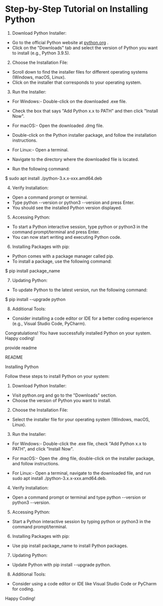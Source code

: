 # Step-by-Step Tutorial on Installing Python

1. Download Python Installer:

- Go to the official Python website at [python.org](https://www.python.org/)
.
- Click on the "Downloads" tab and select the version of Python you want to install (e.g., Python 3.9.5).


2. Choose the Installation File:

- Scroll down to find the installer files for different operating systems (Windows, macOS, Linux).
- Click on the installer that corresponds to your operating system.


3. Run the Installer:

- For Windows:- Double-click on the downloaded .exe file.
- Check the box that says "Add Python x.x to PATH" and then click "Install Now".


- For macOS:- Open the downloaded .dmg file.
- Double-click on the Python installer package, and follow the installation instructions.


- For Linux:- Open a terminal.
- Navigate to the directory where the downloaded file is located.
- Run the following command:

$ sudo apt install ./python-3.x.x-xxx.amd64.deb


4. Verify Installation:

- Open a command prompt or terminal.
- Type python --version or python3 --version and press Enter.
- You should see the installed Python version displayed.


5. Accessing Python:

- To start a Python interactive session, type python or python3 in the command prompt/terminal and press Enter.
- You can now start writing and executing Python code.


6. Installing Packages with pip:

- Python comes with a package manager called pip.
- To install a package, use the following command:

$ pip install package_name


7. Updating Python:

- To update Python to the latest version, run the following command:

$ pip install --upgrade python


8. Additional Tools:

- Consider installing a code editor or IDE for a better coding experience (e.g., Visual Studio Code, PyCharm).

Congratulations! You have successfully installed Python on your system. Happy coding!


provide readme


README

Installing Python

Follow these steps to install Python on your system:

1. Download Python Installer:

- Visit python.org and go to the "Downloads" section.
- Choose the version of Python you want to install.


2. Choose the Installation File:

- Select the installer file for your operating system (Windows, macOS, Linux).


3. Run the Installer:

- For Windows:- Double-click the .exe file, check "Add Python x.x to PATH", and click "Install Now".


- For macOS:- Open the .dmg file, double-click on the installer package, and follow instructions.


- For Linux:- Open a terminal, navigate to the downloaded file, and run sudo apt install ./python-3.x.x-xxx.amd64.deb.


4. Verify Installation:

- Open a command prompt or terminal and type python --version or python3 --version.


5. Accessing Python:

- Start a Python interactive session by typing python or python3 in the command prompt/terminal.


6. Installing Packages with pip:

- Use pip install package_name to install Python packages.


7. Updating Python:

- Update Python with pip install --upgrade python.


8. Additional Tools:

- Consider using a code editor or IDE like Visual Studio Code or PyCharm for coding.

Happy Coding!
